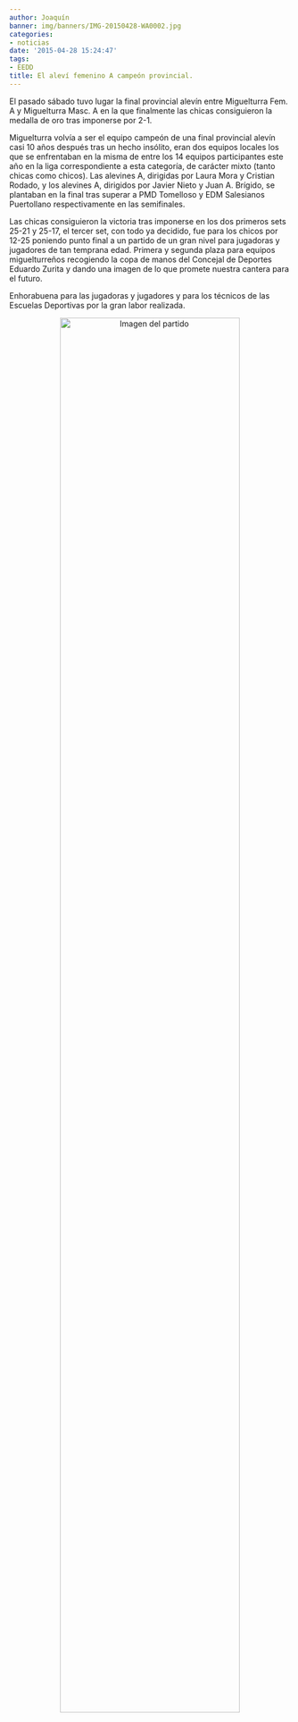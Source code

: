 ```yaml
---
author: Joaquín
banner: img/banners/IMG-20150428-WA0002.jpg
categories:
- noticias
date: '2015-04-28 15:24:47'
tags:
- EEDD
title: El aleví femenino A campeón provincial.
---
```


El pasado sábado tuvo lugar la final provincial alevín entre Miguelturra Fem. A y Miguelturra Masc. A en la que finalmente las chicas consiguieron la medalla de oro tras imponerse por 2-1.

Miguelturra volvía a ser el equipo campeón de una final provincial alevín casi 10 años después tras un hecho insólito, eran dos equipos locales los que se enfrentaban en la misma de entre los 14 equipos participantes este año en la liga correspondiente a esta categoría, de carácter mixto (tanto chicas como chicos). Las alevines A, dirigidas por Laura Mora y Cristian Rodado, y los alevines A, dirigidos por Javier Nieto y Juan A. Brígido, se plantaban en la final tras superar a PMD Tomelloso y EDM Salesianos Puertollano respectivamente en las semifinales.

Las chicas consiguieron la victoria tras imponerse en los dos primeros sets 25-21 y 25-17, el tercer set, con todo ya decidido, fue para los chicos por 12-25 poniendo punto final a un partido de un gran nivel para jugadoras y jugadores de tan temprana edad. Primera y segunda plaza para equipos miguelturreños recogiendo la copa de manos del Concejal de Deportes Eduardo Zurita y dando una imagen de lo que promete nuestra cantera para el futuro.

Enhorabuena para las jugadoras y jugadores y para los técnicos de las Escuelas Deportivas por la gran labor realizada.

<center>
<a target="_new" href="http://www.advmiguelturra.org/img/banners/IMG-20150428-WA0002.jpg"> 
<img alt="Imagen del partido" width="80%" align="center" src="http://www.advmiguelturra.org/img/banners/IMG-20150428-WA0002.jpg"/> </a> </center>


